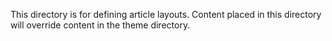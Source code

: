 This directory is for defining article layouts. Content placed in this directory will override content in the theme directory.

